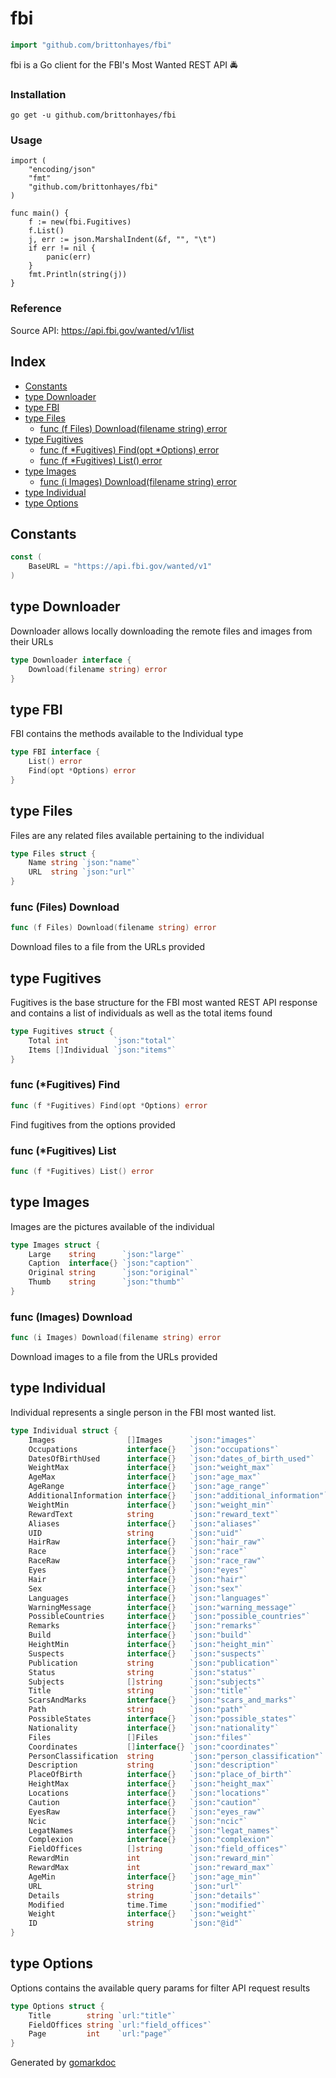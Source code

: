 <!-- Code generated by gomarkdoc. DO NOT EDIT -->

# fbi

```go
import "github.com/brittonhayes/fbi"
```

fbi is a Go client for the FBI's Most Wanted REST API 🚔

### Installation

```
go get -u github.com/brittonhayes/fbi
```

### Usage

```
import (
	"encoding/json"
	"fmt"
	"github.com/brittonhayes/fbi"
)

func main() {
	f := new(fbi.Fugitives)
	f.List()
	j, err := json.MarshalIndent(&f, "", "\t")
	if err != nil {
		panic(err)
	}
	fmt.Println(string(j))
}
```

### Reference

Source API: https://api.fbi.gov/wanted/v1/list

## Index

- [Constants](<#constants>)
- [type Downloader](<#type-downloader>)
- [type FBI](<#type-fbi>)
- [type Files](<#type-files>)
  - [func (f Files) Download(filename string) error](<#func-files-download>)
- [type Fugitives](<#type-fugitives>)
  - [func (f *Fugitives) Find(opt *Options) error](<#func-fugitives-find>)
  - [func (f *Fugitives) List() error](<#func-fugitives-list>)
- [type Images](<#type-images>)
  - [func (i Images) Download(filename string) error](<#func-images-download>)
- [type Individual](<#type-individual>)
- [type Options](<#type-options>)


## Constants

```go
const (
    BaseURL = "https://api.fbi.gov/wanted/v1"
)
```

## type Downloader

Downloader allows locally downloading the remote files and images from their URLs

```go
type Downloader interface {
    Download(filename string) error
}
```

## type FBI

FBI contains the methods available to the Individual type

```go
type FBI interface {
    List() error
    Find(opt *Options) error
}
```

## type Files

Files are any related  files available pertaining to the individual

```go
type Files struct {
    Name string `json:"name"`
    URL  string `json:"url"`
}
```

### func \(Files\) Download

```go
func (f Files) Download(filename string) error
```

Download files to a file from the URLs provided

## type Fugitives

Fugitives is the base structure for the FBI most wanted REST API response and contains a list of individuals as well as the total items found

```go
type Fugitives struct {
    Total int          `json:"total"`
    Items []Individual `json:"items"`
}
```

### func \(\*Fugitives\) Find

```go
func (f *Fugitives) Find(opt *Options) error
```

Find fugitives from the options provided

### func \(\*Fugitives\) List

```go
func (f *Fugitives) List() error
```

## type Images

Images are the pictures available of the individual

```go
type Images struct {
    Large    string      `json:"large"`
    Caption  interface{} `json:"caption"`
    Original string      `json:"original"`
    Thumb    string      `json:"thumb"`
}
```

### func \(Images\) Download

```go
func (i Images) Download(filename string) error
```

Download images to a file from the URLs provided

## type Individual

Individual represents a single person in the FBI most wanted list\.

```go
type Individual struct {
    Images                []Images      `json:"images"`
    Occupations           interface{}   `json:"occupations"`
    DatesOfBirthUsed      interface{}   `json:"dates_of_birth_used"`
    WeightMax             interface{}   `json:"weight_max"`
    AgeMax                interface{}   `json:"age_max"`
    AgeRange              interface{}   `json:"age_range"`
    AdditionalInformation interface{}   `json:"additional_information"`
    WeightMin             interface{}   `json:"weight_min"`
    RewardText            string        `json:"reward_text"`
    Aliases               interface{}   `json:"aliases"`
    UID                   string        `json:"uid"`
    HairRaw               interface{}   `json:"hair_raw"`
    Race                  interface{}   `json:"race"`
    RaceRaw               interface{}   `json:"race_raw"`
    Eyes                  interface{}   `json:"eyes"`
    Hair                  interface{}   `json:"hair"`
    Sex                   interface{}   `json:"sex"`
    Languages             interface{}   `json:"languages"`
    WarningMessage        interface{}   `json:"warning_message"`
    PossibleCountries     interface{}   `json:"possible_countries"`
    Remarks               interface{}   `json:"remarks"`
    Build                 interface{}   `json:"build"`
    HeightMin             interface{}   `json:"height_min"`
    Suspects              interface{}   `json:"suspects"`
    Publication           string        `json:"publication"`
    Status                string        `json:"status"`
    Subjects              []string      `json:"subjects"`
    Title                 string        `json:"title"`
    ScarsAndMarks         interface{}   `json:"scars_and_marks"`
    Path                  string        `json:"path"`
    PossibleStates        interface{}   `json:"possible_states"`
    Nationality           interface{}   `json:"nationality"`
    Files                 []Files       `json:"files"`
    Coordinates           []interface{} `json:"coordinates"`
    PersonClassification  string        `json:"person_classification"`
    Description           string        `json:"description"`
    PlaceOfBirth          interface{}   `json:"place_of_birth"`
    HeightMax             interface{}   `json:"height_max"`
    Locations             interface{}   `json:"locations"`
    Caution               interface{}   `json:"caution"`
    EyesRaw               interface{}   `json:"eyes_raw"`
    Ncic                  interface{}   `json:"ncic"`
    LegatNames            interface{}   `json:"legat_names"`
    Complexion            interface{}   `json:"complexion"`
    FieldOffices          []string      `json:"field_offices"`
    RewardMin             int           `json:"reward_min"`
    RewardMax             int           `json:"reward_max"`
    AgeMin                interface{}   `json:"age_min"`
    URL                   string        `json:"url"`
    Details               string        `json:"details"`
    Modified              time.Time     `json:"modified"`
    Weight                interface{}   `json:"weight"`
    ID                    string        `json:"@id"`
}
```

## type Options

Options contains the available query params for filter API request results

```go
type Options struct {
    Title        string `url:"title"`
    FieldOffices string `url:"field_offices"`
    Page         int    `url:"page"`
}
```



Generated by [gomarkdoc](<https://github.com/princjef/gomarkdoc>)
